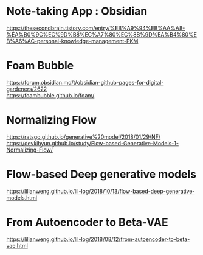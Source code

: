 # Note-taking App : Obsidian
https://thesecondbrain.tistory.com/entry/%EB%A9%94%EB%AA%A8-%EA%B0%9C%EC%9D%B8%EC%A7%80%EC%8B%9D%EA%B4%80%EB%A6%AC-personal-knowledge-management-PKM

# Foam Bubble
https://forum.obsidian.md/t/obsidian-github-pages-for-digital-gardeners/2622
<br>
https://foambubble.github.io/foam/

# Normalizing Flow
https://ratsgo.github.io/generative%20model/2018/01/29/NF/
<br>
https://devkihyun.github.io/study/Flow-based-Generative-Models-1-Normalizing-Flow/

# Flow-based Deep generative models 
https://lilianweng.github.io/lil-log/2018/10/13/flow-based-deep-generative-models.html

# From Autoencoder to Beta-VAE
https://lilianweng.github.io/lil-log/2018/08/12/from-autoencoder-to-beta-vae.html